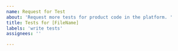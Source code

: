 ```yaml
---
name: Request for Test
about: 'Request more tests for product code in the platform. '
title: Tests for [FileName]
labels: 'write tests'
assignees: ''

---
```



